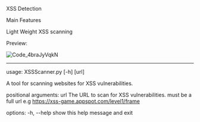 XSS Detection 

Main Features

Light Weight XSS scanning 

Preview:

![Code_4braJyVqkN](https://github.com/user-attachments/assets/0b9227ab-d16e-4980-95c5-c7c4e45eea6c)


__________________________________________

usage: XSSScanner.py [-h] [url]

A tool for scanning websites for XSS vulnerabilities.

positional arguments:
  url         The URL to scan for XSS vulnerabilities. must be a full url e.g https://xss-game.appspot.com/level1/frame

options:
  -h, --help  show this help message and exit
